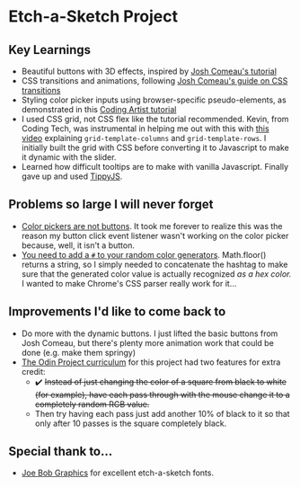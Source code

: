 # Etch-a-Sketch Project

## Key Learnings

- Beautiful buttons with 3D effects, inspired by [Josh Comeau's tutorial](https://www.joshwcomeau.com/animation/3d-button/)
- CSS transitions and animations, following [Josh Comeau's guide on CSS transitions](https://www.joshwcomeau.com/animation/css-transitions/)
- Styling color picker inputs using browser-specific pseudo-elements, as demonstrated in this [Coding Artist tutorial](https://codingartistweb.com/2021/09/styling-input-type-color-pure-css-tutorial/)
- I used CSS grid, not CSS flex like the tutorial recommended. Kevin, from Coding Tech, was instrumental in helping me out with this with [this video](https://www.youtube.com/watch?v=5GGhOJWlVfM&t=733s&ab_channel=CodingTech) explaining `grid-template-columns` and `grid-template-rows`. I initially built the grid with CSS before converting it to Javascript to make it dynamic with the slider.
- Learned how difficult tooltips are to make with vanilla Javascript. Finally gave up and used [TippyJS](https://github.com/atomiks/tippyjs).

## Problems so large I will never forget

- [Color pickers are not buttons](https://developer.mozilla.org/en-US/docs/Web/HTML/Element/input/color). It took me forever to realize this was the reason my button click event listener wasn't working on the color picker because, well, it isn't a button.
- [You need to add a `#` to your random color generators](https://gomakethings.com/a-better-way-to-generate-a-random-color-with-vanilla-js/). Math.floor() returns a string, so I simply needed to concatenate the hashtag to make sure that the generated color value is actually recognized *as a hex color.* I wanted to make Chrome's CSS parser really work for it...

## Improvements I'd like to come back to

- Do more with the dynamic buttons. I just lifted the basic buttons from Josh Comeau, but there's plenty more animation work that could be done (e.g. make them springy)
- [The Odin Project curriculum](https://www.theodinproject.com/lessons/foundations-etch-a-sketch) for this project had two features for extra credit: 
    - :heavy_check_mark: ~~Instead of just changing the color of a square from black to white (for example), have each pass through with the mouse change it to a completely random RGB value.~~
    - Then try having each pass just add another 10% of black to it so that only after 10 passes is the square completely black.

## Special thank to...
- [Joe Bob Graphics](https://www.joebobgraphics.com/fonts/etch-a-sketch/) for excellent etch-a-sketch fonts.